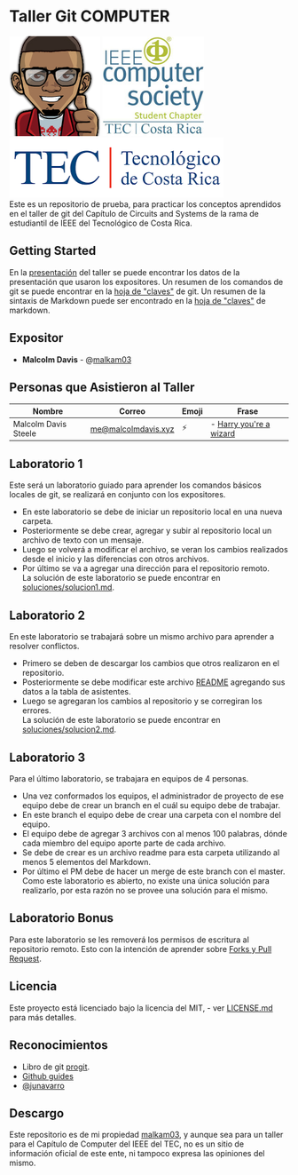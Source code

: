 Taller Git COMPUTER
=============================
![malkam03](imagenes/malkam03.png)
![COMPUTER](imagenes/COMPUTER.jpg)
![Tec](imagenes/tec.png)  
Este es un repositorio de prueba, para practicar los conceptos aprendidos en el taller de git del Capítulo de Circuits and Systems de la rama de estudiantil de IEEE del Tecnológico de Costa Rica. 

## Getting Started
En la [presentación](GIT-TALLER.pdf) del taller se puede encontrar los datos de la presentación que usaron los expositores. Un resumen de los comandos de git se puede encontrar en la [hoja de "claves"](git-cheat-sheet.pdf) de git. Un resumen de la sintaxis de Markdown puede ser encontrado en la [hoja de "claves"](markdown-cheat-sheet.pdf) de markdown.

## Expositor

* **Malcolm Davis** - @[malkam03](https://github.com/malkam03)  

## Personas que Asistieron al Taller
Nombre | Correo | Emoji | Frase
------------ | ------------- | ------------- | -------------
Malcolm Davis Steele | me@malcolmdavis.xyz | :zap: | - [Harry you're a wizard](https://www.youtube.com/watch?v=tKNhPpUR0Pg)

## Laboratorio 1
Este será un laboratorio guiado para aprender los comandos básicos locales de git, se realizará en conjunto con los expositores.
* En este laboratorio se debe de iniciar un repositorio local en una nueva carpeta.
* Posteriormente se debe crear, agregar y subir al repositorio local un archivo de texto con un mensaje.
* Luego se volverá a modificar el archivo, se veran los cambios realizados desde el inicio y las diferencias con otros archivos.
* Por último se va a agregar una dirección para el repositorio remoto.  
La solución de este laboratorio se puede encontrar en [soluciones/solucion1.md](soluciones/solucion1.md).

## Laboratorio 2
En este laboratorio se trabajará sobre un mismo archivo para aprender a resolver conflictos.
* Primero se deben de descargar los cambios que otros realizaron en el repositorio.
* Posteriormente se debe modificar este archivo [README](README.md) agregando sus datos a la tabla de asistentes.
* Luego se agregaran los cambios al repositorio y se corregiran los errores.   
La solución de este laboratorio se puede encontrar en [soluciones/solucion2.md](soluciones/solucion2.md).


## Laboratorio 3
Para el último laboratorio, se trabajara en equipos de 4 personas. 
* Una vez conformados los equipos, el administrador de proyecto de ese equipo debe de crear un branch en el cuál su equipo debe de trabajar.
* En este branch el equipo debe de crear una carpeta con el nombre del equipo.
* El equipo debe de agregar 3 archivos con al menos 100 palabras, dónde cada miembro del equipo aporte parte de cada archivo.
* Se debe de crear es un archivo readme para esta carpeta utilizando al menos 5 elementos del Markdown.
* Por último el PM debe de hacer un merge de este branch con el master.  
Como este laboratorio es abierto, no existe una única solución para realizarlo, por esta razón no se provee una solución para el mismo.

## Laboratorio Bonus
Para este laboratorio se les removerá los permisos de escritura al repositorio remoto. Esto con la intención de aprender sobre [Forks y Pull Request](https://guides.github.com/activities/forking/).

## Licencia
Este proyecto está licenciado bajo la licencia del MIT,  - ver [LICENSE.md](LICENSE.md) para más detalles.


## Reconocimientos 
* Libro de git [progit](https://github.com/progit/progit2).  
* [Github guides](https://guides.github.com/)
* [@junavarro](https://github.com/junavarro)


## Descargo
Este repositorio es de mi propiedad [malkam03](https://github.com/malkam03), y aunque sea para un taller para el Capítulo de Computer del IEEE del TEC, no es un sitio de información oficial de este ente, ni tampoco expresa las opiniones del mismo.
